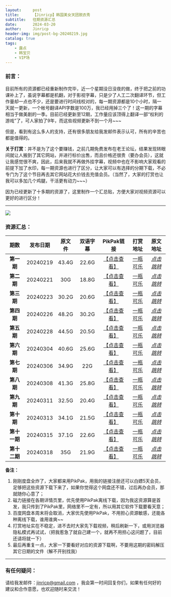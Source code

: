 ```yaml
---
layout:     post
title:      【Jinricp】韩国美女天团脱衣秀
subtitle:   往期资源汇总
date:       2024-03-20
author:     Jinricp
header-img: img/post-bg-20240219.jpg
catalog: true
tags:
    - 露点
    - 韩宝贝
    - VIP场
---
```


### **前言：**

目前所有的资源都已经重新制作完毕，近一个星期没日没夜的做，终于把之前的功课补上了，虽说字幕都是机翻，对于影视字幕，只是少了人工二次翻译环节，但工作量却一点也不少，还是要进行时间线校对的，每一期资源都是10个小时，隔一天就一更新，一个帐号翻译API字数是100万，我已经用掉三个了！这一期的字幕相当于做美剧的一季。目前已经更新至12期，工作量应该顶得上翻译一部“权利的游戏”了，可人家拍了9年，而这些视频更新不到一个月~~~

但是，看到有这么多人的支持，还有很多朋友给我发邮件表示认可，所有的辛苦也都是值得的。

**关于打赏**：并不是为了这个要赚钱，之前几期免费发布在老王论坛，结果发现转眼间就让人搬到了其它网站，并进行标价出售，而且价格还很贵（要办会员），这就让我感觉很不爽，因此，后来我就不再做外挂字幕，视频中也在不影响大家观看的前提下加了水印，每一期资源也进行了区分，让大家可以有选择的分期下载，不必专门为了这个节目再去其它网站花大价钱去充值会员。（当然了，大家的打赏也让我可以多加几个鸡腿，干活更有动力~~~）

因为已经更新了十多期的资源了，这里制作一个汇总贴，方便大家对视频资源可以更好的进行区分！

---

![](https://www.imgccc.com/2024/03/20/a4e36c9eccfd9.gif)

### 资源汇总：

|   期数   | 发布日期 | 原文件 | 双语字幕 | PikPak链接 | 打赏地址 | 原文地址 |
| :------: | :------: | :--: | :--: | :--: | :--: | :--: |
|  **第一期**  | 20240219 | 43.4G | 22.6G  | [【点击查看】](https://mypikpak.com/s/VNtGed9dov5CDV4VeKRIZEiho1) | [一瓶可乐](https://kkl.mileifk.com/details/0FBCD28B) | *[点击跳转](https://jinricp.com/2024/02/19/Jinricp-0219/)* |
|  **第二期**  | 20240221 | 30G | 18.8G  | [【点击查看】](https://mypikpak.com/s/VNtGeblhceJjeoa5Ul65N5_ro1) | [一瓶可乐](https://kkl.mileifk.com/details/B1654F87) | *[点击跳转](https://jinricp.com/2024/02/21/Jinricp-0221/)* |
|  **第三期**  | 20240223 | 30.2G | 20.6G  | [【点击查看】](https://mypikpak.com/s/VNtGeaSV7LieDTLaq4kjjFOro1) | [一瓶可乐](https://kkl.mileifk.com/details/50A4E5DA) | *[点击跳转](https://jinricp.com/2024/02/23/Jinricp-0223/)* |
|  **第四期**  | 20240226 | 48.2G | 30.2G   | [【点击查看】](https://mypikpak.com/s/VNtGe_9MK598cTo7SxhgkZpWo1) | [一瓶可乐](https://kkl.mileifk.com/details/543644ED) | *[点击跳转](https://jinricp.com/2024/02/26/Jinricp-0226/)* |
|  **第五期**  | 20240228 | 44.5G | 20.5G  | [【点击查看】](https://mypikpak.com/s/VNtEU7ug9FykFMi6Tz3l2tIVo1) | [一瓶可乐](https://kkl.mileifk.com/details/186C72E3) | *[点击跳转](https://jinricp.com/2024/02/28/Jinricp-0228/)* |
|  **第六期**  | 20240304 | 40.6G | 25.6G | [【点击查看】](https://mypikpak.com/s/VNtELtjoov5CdU-ARtiZQnc1o1) | [一瓶可乐](https://kkl.mileifk.com/details/DEE68B8B) | *[点击跳转](https://jinricp.com/2024/03/04/Jinricp-0304/)* |
|  **第七期**  | 20240306 | 34.9G | 22G  | [【点击查看】](https://mypikpak.com/s/VNtELsfl9FykFMi6Tz3l1g0co1) | [一瓶可乐](https://kkl.mileifk.com/details/C0F7E0CB) | *[点击跳转](https://jinricp.com/2024/03/06/Jinricp-0306/)* |
|  **第八期**  | 20240308 | 41.3G | 25.8G  | [【点击查看】](https://mypikpak.com/s/VNtELrdFmJeasJZdTptjcsgSo1) | [一瓶可乐](https://kkl.mileifk.com/details/8759006D) | *[点击跳转](https://jinricp.com/2024/03/08/Jinricp-0308/)* |
|  **第九期**  | 20240311 | 32.5G | 20.4G  | [【点击查看】](https://mypikpak.com/s/VNtELqhd7LieDTLaq4kjBFuno1) | [一瓶可乐](https://kkl.mileifk.com/details/40D81447) | *[点击跳转](https://jinricp.com/2024/03/11/Jinricp-0311/)* |
|  **第十期**  | 20240313 | 34.1G | 21.5G  | [【点击查看】](https://mypikpak.com/s/VNtELphcYiNXoRU9HLc8OnW9o1) | [一瓶可乐](https://kkl.mileifk.com/details/5FE48D11) | *[点击跳转](https://jinricp.com/2024/03/13/Jinricp-0313/)* |
| **第十一期** | 20240315 | 37.1G | 22.6G | [【点击查看】](https://mypikpak.com/s/VNtELoAP7LieDTLaq4kjBFcRo1) | [一瓶可乐](https://kkl.mileifk.com/details/B9E9A761) | *[点击跳转](https://jinricp.com/2024/03/15/Jinricp-0315/)* |
| **第十二期** | 20240318 | 35G | 21.9G | [【点击查看】](https://mypikpak.com/s/VNtME5Luov5CDV4VeKRJgQDxo1) | [一瓶可乐](https://kkl.mileifk.com/details/181DAF7F) | *[点击跳转](https://jinricp.com/2024/03/18/Jinricp-0318/)* |

**备注：**

1. 刚刚度盘全炸了，大家都来用PikPak，用我的链接注册还可以白嫖5天会员，足够把这些资源下载下来了，如果你觉得这个网盘还不错，过后再办会员，那就随你心意了；
2. 磁力链接在各期详情页里，优先使用PikPak离线下载，因为我这资源算是首发，我只传到了PikPak里，网络里不一定有，所以用其它软件下载要看天意；
3. 百度网盘本周末将会取消，大家优先使用PikPak，不用担心资源敏感，还能各种离线下载，谁用谁爽~~
4. 打赏地址实在不稳定，进不去时大家先下载视频，稍后刷新一下，或用浏览器隐私模式再试试，（把我惹急了就自己建一个，就再不用担心这问题了，目前还请将就一下）
5. 最后再重复一点，大家一下要看好对应的资源下载啊，不要用这期的密码解压其它日期的文件（解不开别找我）

------

### 有任何疑问：


请给我发邮件：jinricp@gmail.com ，我会第一时间回复你们，如果有任何好的建议和合作意愿，也欢迎随时来交流！